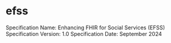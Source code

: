 # efss
Specification Name: Enhancing FHIR for Social Services (EFSS)
Specification Version: 1.0
Specification Date: September 2024
